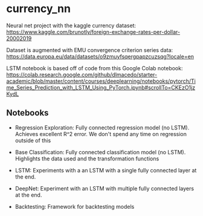 # currency_nn
Neural net project with the kaggle currency dataset: https://www.kaggle.com/brunotly/foreign-exchange-rates-per-dollar-20002019

Dataset is augmented with EMU convergence criterion series data: https://data.europa.eu/data/datasets/o9zmuyfsqergpapzcuzsqg?locale=en

LSTM notebook is based off of code from this Google Colab notebook: https://colab.research.google.com/github/dlmacedo/starter-academic/blob/master/content/courses/deeplearning/notebooks/pytorch/Time_Series_Prediction_with_LSTM_Using_PyTorch.ipynb#scrollTo=CKEzO1jzKydL



## Notebooks

* Regression Exploration: Fully connected regression model (no LSTM). Achieves excellent R^2 error. We don't spend any time on regression outside of this

* Base Classification: Fully connected classification model (no LSTM). Highlights the data used and the transformation functions

* LSTM: Experiments with a an LSTM with a single fully connected layer at the end.

* DeepNet: Experiment with an LSTM with multiple fully connected layers at the end.

* Backtesting: Framework for backtesting models